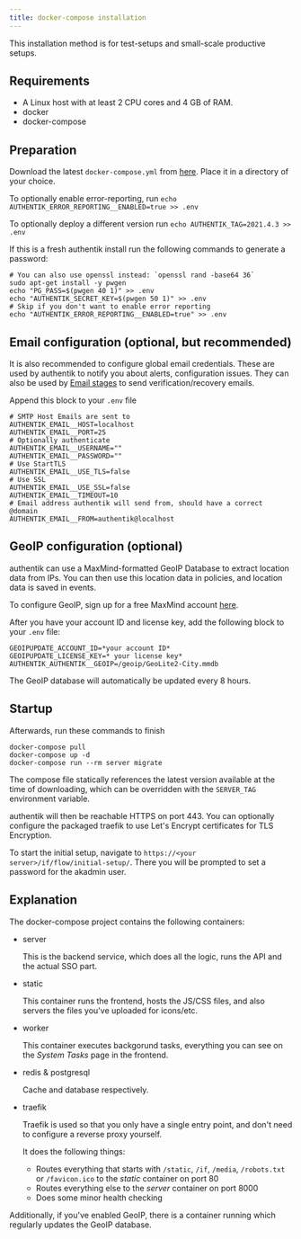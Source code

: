 ```yaml
---
title: docker-compose installation
---
```


This installation method is for test-setups and small-scale productive setups.

## Requirements

- A Linux host with at least 2 CPU cores and 4 GB of RAM.
- docker
- docker-compose

## Preparation

Download the latest `docker-compose.yml` from [here](https://raw.githubusercontent.com/BeryJu/authentik/master/docker-compose.yml). Place it in a directory of your choice.

To optionally enable error-reporting, run `echo AUTHENTIK_ERROR_REPORTING__ENABLED=true >> .env`

To optionally deploy a different version run `echo AUTHENTIK_TAG=2021.4.3 >> .env`

If this is a fresh authentik install run the following commands to generate a password:

```shell
# You can also use openssl instead: `openssl rand -base64 36`
sudo apt-get install -y pwgen
echo "PG_PASS=$(pwgen 40 1)" >> .env
echo "AUTHENTIK_SECRET_KEY=$(pwgen 50 1)" >> .env
# Skip if you don't want to enable error reporting
echo "AUTHENTIK_ERROR_REPORTING__ENABLED=true" >> .env
```

## Email configuration (optional, but recommended)

It is also recommended to configure global email credentials. These are used by authentik to notify you about alerts, configuration issues. They can also be used by [Email stages](flow/stages/email/index.md) to send verification/recovery emails.

Append this block to your `.env` file

```shell
# SMTP Host Emails are sent to
AUTHENTIK_EMAIL__HOST=localhost
AUTHENTIK_EMAIL__PORT=25
# Optionally authenticate
AUTHENTIK_EMAIL__USERNAME=""
AUTHENTIK_EMAIL__PASSWORD=""
# Use StartTLS
AUTHENTIK_EMAIL__USE_TLS=false
# Use SSL
AUTHENTIK_EMAIL__USE_SSL=false
AUTHENTIK_EMAIL__TIMEOUT=10
# Email address authentik will send from, should have a correct @domain
AUTHENTIK_EMAIL__FROM=authentik@localhost
```

## GeoIP configuration (optional)

authentik can use a MaxMind-formatted GeoIP Database to extract location data from IPs. You can then use this location data in policies, and location data is saved in events.

To configure GeoIP, sign up for a free MaxMind account [here](https://www.maxmind.com/en/geolite2/signup).

After you have your account ID and license key, add the following block to your `.env` file:

```shell
GEOIPUPDATE_ACCOUNT_ID=*your account ID*
GEOIPUPDATE_LICENSE_KEY=* your license key*
AUTHENTIK_AUTHENTIK__GEOIP=/geoip/GeoLite2-City.mmdb
```

The GeoIP database will automatically be updated every 8 hours.

## Startup

Afterwards, run these commands to finish

```shell
docker-compose pull
docker-compose up -d
docker-compose run --rm server migrate
```

The compose file statically references the latest version available at the time of downloading, which can be overridden with the `SERVER_TAG` environment variable.

authentik will then be reachable HTTPS on port 443. You can optionally configure the packaged traefik to use Let's Encrypt certificates for TLS Encryption.

To start the initial setup, navigate to `https://<your server>/if/flow/initial-setup/`. There you will be prompted to set a password for the akadmin user.

## Explanation

The docker-compose project contains the following containers:

- server

    This is the backend service, which does all the logic, runs the API and the actual SSO part.

- static

    This container runs the frontend, hosts the JS/CSS files, and also servers the files you've uploaded for icons/etc.

- worker

    This container executes backgorund tasks, everything you can see on the *System Tasks* page in the frontend.

- redis & postgresql

    Cache and database respectively.

- traefik

    Traefik is used so that you only have a single entry point, and don't need to configure a reverse proxy yourself.

    It does the following things:

    - Routes everything that starts with `/static`, `/if`, `/media`, `/robots.txt` or `/favicon.ico` to the *static* container on port 80
    - Routes everything else to the *server* container on port 8000
    - Does some minor health checking

Additionally, if you've enabled GeoIP, there is a container running which regularly updates the GeoIP database.
